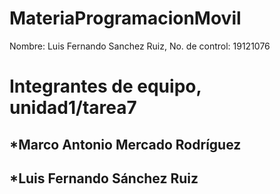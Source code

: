 # MateriaProgramacionMovil
Nombre: Luis Fernando Sanchez Ruiz, No. de control: 19121076

# Integrantes de equipo, unidad1/tarea7
##  *Marco Antonio Mercado Rodríguez
##  *Luis Fernando Sánchez Ruiz 
